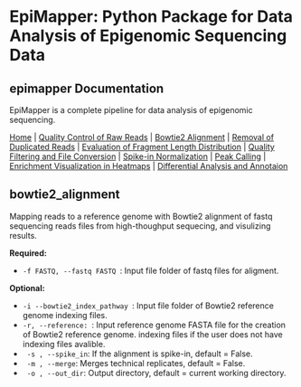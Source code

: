 # EpiMapper: Python Package for Data Analysis of Epigenomic Sequencing Data
## epimapper Documentation

EpiMapper is a complete pipeline for data analysis of epigenomic sequencing.


[Home](README.md) | [Quality Control of Raw Reads](docs/fastqc.md) | [Bowtie2 Alignment](docs/bowtie2_alignment.md) | [Removal of Duplicated Reads](docs/remove_duplicates.md) | [Evaluation of Fragment Length Distribution](docs/fragment_length.md) | [Quality Filtering and File Conversion](docs/filtering.md) | [Spike-in Normalization](docs/spike_in_calibration.md) | [Peak Calling](docs/peak_calling.md) | [Enrichment Visualization in Heatmaps](docs/heatmaps.md) | [Differential Analysis and Annotaion](docs/differential_analysis.md)



## bowtie2_alignment

Mapping reads to a reference genome with Bowtie2 alignment of fastq sequencing reads files from high-thoughput sequecing, and visulizing results.

<p><strong>Required:</strong></p>
<ul>
  <li><code>-f FASTQ, --fastq FASTQ </code>: Input file folder of fastq files for aligment.</li>

 
</ul>

<p><strong>Optional: </strong></p>
<ul>
   <li><code>-i --bowtie2_index_pathway </code>: Input file folder of Bowtie2 reference genome indexing files.</li>
   <li><code>-r, --reference: </code>: Input reference genome FASTA file for the creation of Bowtie2 reference genome. indexing files if the user does not have indexing files avalible.
  <li><code> -s , --spike_in</code>: If the alignment is spike-in, default = False. </li>
  <li><code> -m , --merge</code>: Merges technical replicates, default = False. </li>
  <li><code> -o , --out_dir</code>: Output directory, default = current working directory. </li>
</ul>
